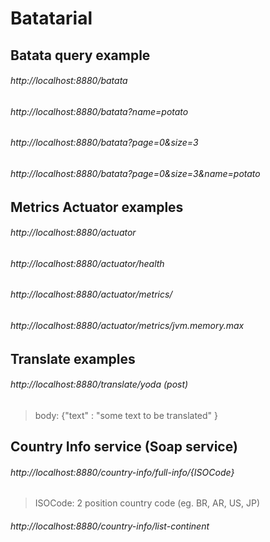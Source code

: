 # Batatarial

## Batata query example
###### http://localhost:8880/batata

###### http://localhost:8880/batata?name=potato

###### http://localhost:8880/batata?page=0&size=3

###### http://localhost:8880/batata?page=0&size=3&name=potato


## Metrics Actuator examples

###### http://localhost:8880/actuator

###### http://localhost:8880/actuator/health

###### http://localhost:8880/actuator/metrics/

###### http://localhost:8880/actuator/metrics/jvm.memory.max


## Translate examples

###### http://localhost:8880/translate/yoda (post) 
> body: {"text" : "some text to be translated" }

## Country Info service (Soap service)

###### http://localhost:8880/country-info/full-info/{ISOCode}
> ISOCode: 2 position country code (eg. BR, AR, US, JP)

###### http://localhost:8880/country-info/list-continent

